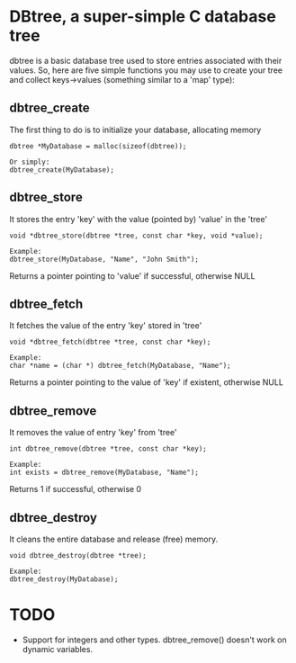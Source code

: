 # DBtree, a super-simple C database tree

dbtree is a basic database tree used to store entries associated with their values.
So, here are five simple functions you may use to create your tree and collect keys->values (something similar to a 'map' type):


## dbtree_create

The first thing to do is to initialize your database, allocating memory

    dbtree *MyDatabase = malloc(sizeof(dbtree));

    Or simply:
    dbtree_create(MyDatabase);


## dbtree_store

It stores the entry 'key' with the value (pointed by) 'value' in the 'tree'

    void *dbtree_store(dbtree *tree, const char *key, void *value);

    Example:
    dbtree_store(MyDatabase, "Name", "John Smith");

Returns a pointer pointing to 'value' if successful, otherwise NULL


## dbtree_fetch

It fetches the value of the entry 'key' stored in 'tree'

    void *dbtree_fetch(dbtree *tree, const char *key);

    Example:
    char *name = (char *) dbtree_fetch(MyDatabase, "Name");

Returns a pointer pointing to the value of 'key' if existent, otherwise NULL


## dbtree_remove

It removes the value of entry 'key' from 'tree'

    int dbtree_remove(dbtree *tree, const char *key);

    Example:
    int exists = dbtree_remove(MyDatabase, "Name");

Returns 1 if successful, otherwise 0


## dbtree_destroy

It cleans the entire database and release (free) memory.

    void dbtree_destroy(dbtree *tree);

    Example:
    dbtree_destroy(MyDatabase);


# TODO

* Support for integers and other types. dbtree_remove() doesn't work on dynamic variables.
